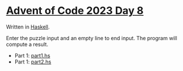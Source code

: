 # [Advent of Code 2023 Day 8](https://adventofcode.com/2023/day/8)

Written in [Haskell](https://en.wikipedia.org/wiki/Haskell).

Enter the puzzle input and an empty line to end input. The program will compute a result.

  * Part 1: [part1.hs](part1.hs)
  * Part 1: [part2.hs](part2.hs)
